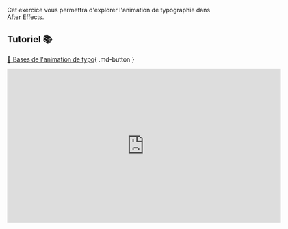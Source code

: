 Cet exercice vous permettra d'explorer l'animation de typographie dans After Effects.      

      

## Tutoriel 📚
[📁 Bases de l'animation de typo](https://cmontmorency365.sharepoint.com/:v:/s/TIM-582214-Animation2d77/EaP_W-HaQxBKnWA8Xk5Vs5gB2bxwMJ-24AqFDa8T3399wg?e=JGDTfS){ .md-button }        

<iframe src="https://cmontmorency365.sharepoint.com/sites/TIM-582214-Animation2d77/_layouts/15/embed.aspx?UniqueId=e15bffa3-43da-4a10-9d60-3c5e4e55b398&embed=%7B%22ust%22%3Atrue%2C%22hv%22%3A%22CopyEmbedCode%22%7D&referrer=StreamWebApp&referrerScenario=EmbedDialog.Create" width="640" height="360" frameborder="0" scrolling="no" allowfullscreen title="base_animation_texte_AE.mov"></iframe>
